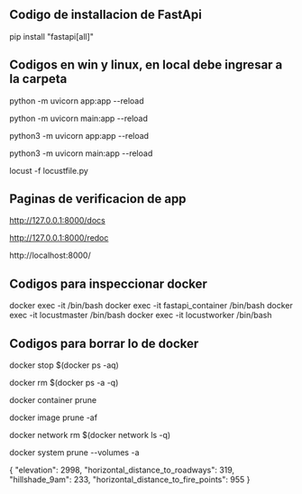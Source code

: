 ## Codigo de installacion de FastApi

pip install "fastapi[all]"

## Codigos en win y linux, en local debe ingresar a la carpeta

python -m uvicorn app:app --reload

python -m uvicorn main:app --reload

python3 -m uvicorn app:app --reload

python3 -m uvicorn main:app --reload

locust -f locustfile.py

## Paginas de verificacion de app

http://127.0.0.1:8000/docs

http://127.0.0.1:8000/redoc

http://localhost:8000/

## Codigos para inspeccionar docker

docker exec -it <nombre-del-contenedor> /bin/bash
docker exec -it fastapi_container /bin/bash
docker exec -it locustmaster /bin/bash
docker exec -it locustworker /bin/bash

## Codigos para borrar lo de docker

docker stop $(docker ps -aq)

docker rm $(docker ps -a -q)

docker container prune

docker image prune -af

docker network rm $(docker network ls -q)

docker system prune --volumes -a


{
  "elevation": 2998,
  "horizontal_distance_to_roadways": 319,
  "hillshade_9am": 233,
  "horizontal_distance_to_fire_points": 955
}

